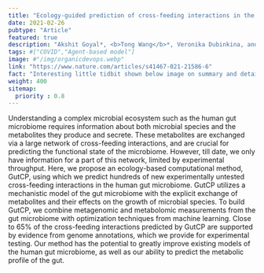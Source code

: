 ```yaml
---
title: "Ecology-guided prediction of cross-feeding interactions in the human gut microbiome"
date: 2021-02-26
pubtype: "Article"
featured: true
description: "Akshit Goyal*, <b>Tong Wang</b>*, Veronika Dubinkina, and Sergei Maslov, <i><b>Nature Communications</b>, 2021</i>"
tags: #["COVID","Agent-based model"]
image: #"/img/organicdevops.webp"
link: "https://www.nature.com/articles/s41467-021-21586-6"
fact: "Interesting little tidbit shown below image on summary and detail page"
weight: 400
sitemap:
  priority : 0.8
---
```


Understanding a complex microbial ecosystem such as the human gut microbiome requires information about both microbial species and the metabolites they produce and secrete. These metabolites are exchanged via a large network of cross-feeding interactions, and are crucial for predicting the functional state of the microbiome. However, till date, we only have information for a part of this network, limited by experimental throughput. Here, we propose an ecology-based computational method, GutCP, using which we predict hundreds of new experimentally untested cross-feeding interactions in the human gut microbiome. GutCP utilizes a mechanistic model of the gut microbiome with the explicit exchange of metabolites and their effects on the growth of microbial species. To build GutCP, we combine metagenomic and metabolomic measurements from the gut microbiome with optimization techniques from machine learning. Close to 65% of the cross-feeding interactions predicted by GutCP are supported by evidence from genome annotations, which we provide for experimental testing. Our method has the potential to greatly improve existing models of the human gut microbiome, as well as our ability to predict the metabolic profile of the gut.